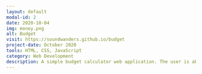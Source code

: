 ```yaml
---
layout: default
modal-id: 2
date: 2020-10-04
img: money.png
alt: Budget
visit: https://soundwanders.github.io/budget
project-date: October 2020
tools: HTML, CSS, JavaScript
category: Web Development
description: A simple budget calculator web application. The user is able to input their monthly income, create a list of expenses and calculate their remaining budget. Regular expressions are used to check user inputs for accepted values.
---
```

